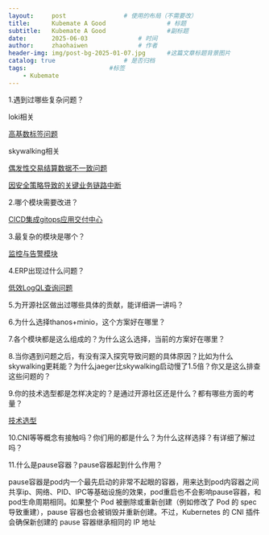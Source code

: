 ```yaml
---
layout:     post   				# 使用的布局（不需要改）
title:      Kubemate A Good           		# 标题 
subtitle:   Kubemate A Good 				#副标题
date:       2025-06-03				# 时间
author:     zhaohaiwen 				# 作者
header-img: img/post-bg-2025-01-07.jpg		#这篇文章标题背景图片
catalog: true 					# 是否归档
tags:						#标签
    - Kubemate
---
```

1.遇到过哪些复杂问题？

loki相关

[高基数标签问题](https://hodie-aurora.github.io/2025/06/03/Kubemate-Loki-%E9%AB%98%E5%9F%BA%E6%95%B0%E6%A0%87%E7%AD%BE%E9%97%AE%E9%A2%98/)

skywalking相关

[偶发性交易结算数据不一致问题](https://hodie-aurora.github.io/2025/06/03/Kubemate-%E9%93%BE%E8%B7%AF%E8%BF%BD%E8%B8%AA-%E5%81%B6%E5%8F%91%E6%80%A7%E4%BA%A4%E6%98%93%E7%BB%93%E7%AE%97%E6%95%B0%E6%8D%AE%E4%B8%8D%E4%B8%80%E8%87%B4%E9%97%AE%E9%A2%98/)

[因安全策略导致的关键业务链路中断](https://hodie-aurora.github.io/2025/06/03/Kubemate-%E9%93%BE%E8%B7%AF%E8%BF%BD%E8%B8%AA-%E5%9B%A0%E5%AE%89%E5%85%A8%E7%AD%96%E7%95%A5%E5%AF%BC%E8%87%B4%E7%9A%84%E5%85%B3%E9%94%AE%E4%B8%9A%E5%8A%A1%E9%93%BE%E8%B7%AF%E4%B8%AD%E6%96%AD/)

2.哪个模块需要改进？

[CICD集成gitops应用交付中心](https://hodie-aurora.github.io/2025/06/03/Kubemate-CICD-%E9%9B%86%E6%88%90-GitOps-%E5%BA%94%E7%94%A8%E4%BA%A4%E4%BB%98%E4%B8%AD%E5%BF%83/)

3.最复杂的模块是哪个？

[监控与告警模块](https://hodie-aurora.github.io/2025/06/03/Kubemate-%E7%9B%91%E6%8E%A7%E4%B8%8E%E5%91%8A%E8%AD%A6%E6%A8%A1%E5%9D%97/)

4.ERP出现过什么问题？

[低效LogQL查询问题](https://hodie-aurora.github.io/2025/06/03/Kubemate-Loki-%E4%BD%8E%E6%95%88LogQL%E6%9F%A5%E8%AF%A2%E9%97%AE%E9%A2%98/)

5.为开源社区做出过哪些具体的贡献，能详细讲一讲吗？

6.为什么选择thanos+minio，这个方案好在哪里？

7.各个模块都是这么组成的？为什么这么选择，当前的方案好在哪里？

8.当你遇到问题之后，有没有深入探究导致问题的具体原因？比如为什么skywalking更耗能？为什么jaeger比skywalking启动慢了1.5倍？你又是这么排查这些问题的？

9.你的技术选型都是怎样决定的？是通过开源社区还是什么？都有哪些方面的考量？

[技术选型](https://hodie-aurora.github.io/2025/06/03/Kubemate-%E6%8A%80%E6%9C%AF%E9%80%89%E5%9E%8B/)

10.CNI等等概念有接触吗？你们用的都是什么？为什么这样选择？有详细了解过吗？

11.什么是pause容器？pause容器起到什么作用？

pause容器是pod内一个最先启动的非常不起眼的容器，用来达到pod内容器之间共享ip、网络、PID、IPC等基础设施的效果，pod重启也不会影响pause容器，和pod生命周期相同。如果整个 Pod 被删除或重新创建（例如修改了 Pod 的 spec 导致重建），pause 容器也会被销毁并重新创建。不过，Kubernetes 的 CNI 插件会确保新创建的 pause 容器继承相同的 IP 地址